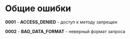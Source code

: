 # Общие ошибки

**0001** - **ACCESS_DENIED** - доступ к методу запрещен

**0002** - **BAD_DATA_FORMAT** - неверный формат запроса